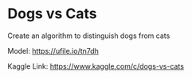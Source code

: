# Dogs vs Cats
Create an algorithm to distinguish dogs from cats

Model: https://ufile.io/tn7dh

Kaggle Link: https://www.kaggle.com/c/dogs-vs-cats
